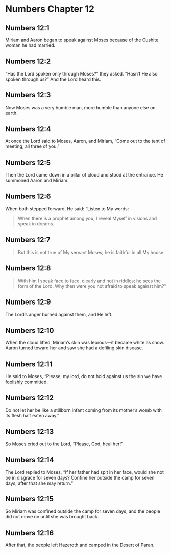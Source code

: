 # Numbers Chapter 12

## Numbers 12:1

Miriam and Aaron began to speak against Moses because of the Cushite woman he had married.

## Numbers 12:2

“Has the Lord spoken only through Moses?” they asked. “Hasn’t He also spoken through us?” And the Lord heard this.

## Numbers 12:3

Now Moses was a very humble man, more humble than anyone else on earth.

## Numbers 12:4

At once the Lord said to Moses, Aaron, and Miriam, “Come out to the tent of meeting, all three of you.”

## Numbers 12:5

Then the Lord came down in a pillar of cloud and stood at the entrance. He summoned Aaron and Miriam.

## Numbers 12:6

When both stepped forward, He said: “Listen to My words:

> When there is a prophet among you, I reveal Myself in visions and speak in dreams.

## Numbers 12:7

> But this is not true of My servant Moses; he is faithful in all My house.

## Numbers 12:8

> With him I speak face to face, clearly and not in riddles; he sees the form of the Lord.
> Why then were you not afraid to speak against him?”

## Numbers 12:9

The Lord’s anger burned against them, and He left.

## Numbers 12:10

When the cloud lifted, Miriam’s skin was leprous—it became white as snow. Aaron turned toward her and saw she had a defiling skin disease.

## Numbers 12:11

He said to Moses, “Please, my lord, do not hold against us the sin we have foolishly committed.

## Numbers 12:12

Do not let her be like a stillborn infant coming from its mother’s womb with its flesh half eaten away.”

## Numbers 12:13

So Moses cried out to the Lord, “Please, God, heal her!”

## Numbers 12:14

The Lord replied to Moses, “If her father had spit in her face, would she not be in disgrace for seven days? Confine her outside the camp for seven days; after that she may return.”

## Numbers 12:15

So Miriam was confined outside the camp for seven days, and the people did not move on until she was brought back.

## Numbers 12:16

After that, the people left Hazeroth and camped in the Desert of Paran.
